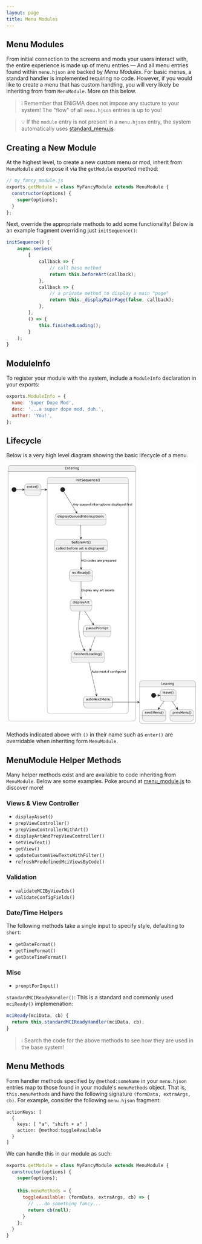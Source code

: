 ```yaml
---
layout: page
title: Menu Modules
---
```

## Menu Modules
From initial connection to the screens and mods your users interact with, the entire experience is made up of menu entries — And all menu entries found within `menu.hjson` are backed by *Menu Modules*. For basic menus, a standard handler is implemented requiring no code. However, if you would like to create a menu that has custom handling, you will very likely be inheriting from from `MenuModule`. More on this below.

> :information_source: Remember that ENiGMA does not impose any stucture to your system! The "flow" of all `menu.hjson` entries is up to you!

> :bulb: If the `module` entry is not present in a `menu.hjson` entry, the system automatically uses [standard_menu.js](/core/standard_menu.js).

## Creating a New Module
At the highest level, to create a new custom menu or mod, inherit from `MenuModule` and expose it via the `getModule` exported method:

```javascript
// my_fancy_module.js
exports.getModule = class MyFancyModule extends MenuModule {
  constructor(options) {
    super(options);
  }
};
```

Next, override the appropriate methods to add some functionality! Below is an example fragment overriding just `initSequence()`:

```javascript
initSequence() {
    async.series(
        [
            callback => {
                // call base method
                return this.beforeArt(callback);
            },
            callback => {
                // a private method to display a main "page"
                return this._displayMainPage(false, callback);
            },
        ],
        () => {
            this.finishedLoading();
        }
    );
}
```

## ModuleInfo
To register your module with the system, include a `ModuleInfo` declaration in your exports:

```javascript
exports.ModuleInfo = {
  name: 'Super Dope Mod',
  desc: '...a super dope mod, duh.',
  author: 'You!',
};
```

## Lifecycle
Below is a very high level diagram showing the basic lifecycle of a menu.

![Basic Menu Lifecycle](../../assets/images/basic_menu_lifecycle.png)

Methods indicated above with `()` in their name such as `enter()` are overridable when inheriting form `MenuModule`.

## MenuModule Helper Methods
Many helper methods exist and are available to code inheriting from `MenuModule`. Below are some examples. Poke around at [menu_module.js](../../../core/menu_module.js) to discover more!

### Views & View Controller
* `displayAsset()`
* `prepViewController()`
* `prepViewControllerWithArt()`
* `displayArtAndPrepViewController()`
* `setViewText()`
* `getView()`
* `updateCustomViewTextsWithFilter()`
* `refreshPredefinedMciViewsByCode()`

### Validation
* `validateMCIByViewIds()`
* `validateConfigFields()`

### Date/Time Helpers
The following methods take a single input to specify style, defaulting to `short`:
* `getDateFormat()`
* `getTimeFormat()`
* `getDateTimeFormat()`

### Misc
* `promptForInput()`


`standardMCIReadyHandler()`: This is a standard and commonly used `mciReady()` implemenation:

```javascript
mciReady(mciData, cb) {
  return this.standardMCIReadyHandler(mciData, cb);
}
```

> :information_source: Search the code for the above methods to see how they are used in the base system!

## Menu Methods
Form handler methods specified by `@method:someName` in your `menu.hjson` entries map to those found in your module's `menuMethods` object. That is, `this.menuMethods` and have the following signature `(formData, extraArgs, cb)`. For example, consider the following `menu.hjson` fragment:

```hjson
actionKeys: [
  {
    keys: [ "a", "shift + a" ]
    action: @method:toggleAvailable
  }
]
```

We can handle this in our module as such:
```javascript
exports.getModule = class MyFancyModule extends MenuModule {
  constructor(options) {
    super(options);

    this.menuMethods = {
      toggleAvailable: (formData, extraArgs, cb) => {
        // ...do something fancy...
        return cb(null);
      }
    };
  }
}
```
